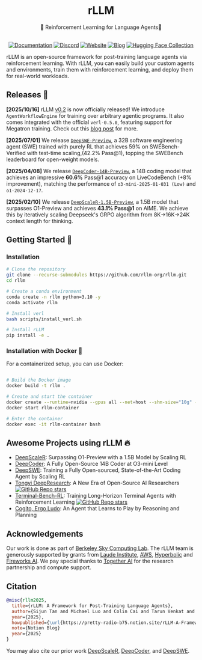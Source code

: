 <div align="center">

# rLLM

<div>
🚀 Reinforcement Learning for Language Agents🌟
</div>
</div>
<div>
<br>

<div align="center">
  
[![Documentation](https://img.shields.io/badge/Documentation-black?style=for-the-badge&logo=googledocs&logoColor=white)](https://rllm-project.readthedocs.io/en/latest)
[![Discord](https://img.shields.io/badge/Discord-5865F2?style=for-the-badge&logo=discord&logoColor=white)](https://discord.gg/BDH46HT9en)
[![Website](https://img.shields.io/badge/Site-%233f72af.svg?style=for-the-badge&logo=semanticweb&logoColor=white)](https://www.rllm-project.com)
[![Blog](https://img.shields.io/badge/Blog-007AFF?style=for-the-badge)](https://pretty-radio-b75.notion.site/rLLM-A-Framework-for-Post-Training-Language-Agents-21b81902c146819db63cd98a54ba5f31)
[![Hugging Face Collection](https://img.shields.io/badge/Agentica-fcd022?style=for-the-badge&logo=huggingface&logoColor=000&labelColor)](https://huggingface.co/agentica-org)

</div>

</div>

rLLM is an open-source framework for post-training language agents via reinforcement learning. With rLLM, you can easily build your custom agents and environments, train them with reinforcement learning, and deploy them for real-world workloads.

## Releases 📰

<strong>[2025/10/16]</strong> rLLM [v0.2](https://github.com/rllm-org/rllm/tree/v0.2) is now officially released! We introduce `AgentWorkflowEngine` for training over arbitrary agentic programs. It also comes integrated with the official `verl-0.5.0`, featuring support for Megatron training. Check out this [blog post](https://rllm-project.com/post.html?post=rllm_v0.2.md) for more.

<strong>[2025/07/01]</strong> We release [`DeepSWE-Preview`](https://pretty-radio-b75.notion.site/DeepSWE-Training-a-Fully-Open-sourced-State-of-the-Art[…]-by-Scaling-RL-22281902c1468193aabbe9a8c59bbe33?pvs=73), a 32B software engineering agent (SWE) trained with purely RL that achieves 59% on SWEBench-Verified with test-time scaling,(42.2% Pass@1), topping the SWEBench leaderboard for open-weight models.

<strong>[2025/04/08]</strong> We release [`DeepCoder-14B-Preview`](https://pretty-radio-b75.notion.site/DeepCoder-A-Fully-Open-Source-14B-Coder-at-O3-mini-Level-1cf81902c14680b3bee5eb349a512a51), a 14B coding model that achieves an impressive **60.6%** Pass@1 accuracy on LiveCodeBench (+8% improvement), matching the performance of `o3-mini-2025-01-031 (Low)` and `o1-2024-12-17`. 

<strong>[2025/02/10]</strong> We release [`DeepScaleR-1.5B-Preview`](https://pretty-radio-b75.notion.site/DeepScaleR-Surpassing-O1-Preview-with-a-1-5B-Model-by-Scaling-RL-19681902c1468005bed8ca303013a4e2), a 1.5B model that surpasses O1-Preview and achieves <strong>43.1% Pass@1</strong> on AIME. We achieve this by iteratively scaling Deepseek's GRPO algorithm from 8K→16K->24K context length for thinking.

## Getting Started 🎯

### Installation

```bash
# Clone the repository
git clone --recurse-submodules https://github.com/rllm-org/rllm.git
cd rllm

# Create a conda environment
conda create -n rllm python=3.10 -y
conda activate rllm

# Install verl
bash scripts/install_verl.sh

# Install rLLM
pip install -e .
```

### Installation with Docker 🐳

For a containerized setup, you can use Docker:

```bash

# Build the Docker image
docker build -t rllm .

# Create and start the container
docker create --runtime=nvidia --gpus all --net=host --shm-size="10g" --cap-add=SYS_ADMIN -v .:/workspace/rllm -v /tmp:/tmp --name rllm-container rllm sleep infinity
docker start rllm-container

# Enter the container
docker exec -it rllm-container bash
```

## Awesome Projects using rLLM 🔥

* [DeepScaleR](https://pretty-radio-b75.notion.site/DeepScaleR-Surpassing-O1-Preview-with-a-1-5B-Model-by-Scaling-RL-19681902c1468005bed8ca303013a4e2): Surpassing O1-Preview with a 1.5B Model by Scaling RL
* [DeepCoder](https://pretty-radio-b75.notion.site/DeepCoder-A-Fully-Open-Source-14B-Coder-at-O3-mini-Level-1cf81902c14680b3bee5eb349a512a51): A Fully Open-Source 14B Coder at O3-mini Level
* [DeepSWE](https://pretty-radio-b75.notion.site/DeepSWE-Training-a-Fully-Open-sourced-State-of-the-Art[%E2%80%A6]-by-Scaling-RL-22281902c1468193aabbe9a8c59bbe33): Training a Fully Open-sourced, State-of-the-Art Coding Agent by Scaling RL
* [Tongyi DeepResearch](https://github.com/Alibaba-NLP/DeepResearch): A New Era of Open-Source AI Researchers [![GitHub Repo stars](https://img.shields.io/github/stars/Alibaba-NLP/DeepResearch)](https://github.com/Alibaba-NLP/DeepResearch)
* [Terminal-Bench-RL](https://github.com/Danau5tin/terminal-bench-rl): Training Long-Horizon Terminal Agents with Reinforcement Learning [![GitHub Repo stars](https://img.shields.io/github/stars/Danau5tin/terminal-bench-rl)](https://github.com/Danau5tin/terminal-bench-rl)
* [Cogito, Ergo Ludo](https://www.arxiv.org/abs/2509.25052): An Agent that Learns to Play by Reasoning and Planning



## Acknowledgements
Our work is done as part of [Berkeley Sky Computing Lab](https://sky.cs.berkeley.edu/). The rLLM team is generously supported by grants from [Laude Institute](https://www.laude.org/), [AWS](https://aws.amazon.com/), [Hyperbolic](https://www.hyperbolic.ai/) and [Fireworks AI](https://fireworks.ai/). We pay special thanks to [Together AI](https://www.together.ai/) for the research partnership and compute support. 

## Citation
```bibtex
@misc{rllm2025,
  title={rLLM: A Framework for Post-Training Language Agents},
  author={Sijun Tan and Michael Luo and Colin Cai and Tarun Venkat and Kyle Montgomery and Aaron Hao and Tianhao Wu and Arnav Balyan and Manan Roongta and Chenguang Wang and Li Erran Li and Raluca Ada Popa and Ion Stoica},
  year={2025},
  howpublished={\url{https://pretty-radio-b75.notion.site/rLLM-A-Framework-for-Post-Training-Language-Agents-21b81902c146819db63cd98a54ba5f31}},
  note={Notion Blog}
  year={2025}
}
```

You may also cite our prior work [DeepScaleR](https://scholar.googleusercontent.com/scholar.bib?q=info:PrmBADk39GwJ:scholar.google.com/&output=citation&scisdr=CgIJFx-xEMCQ6zOgcuI:AAZF9b8AAAAAaPCmauIfzg8Rm9ImNYDad0uPUK8&scisig=AAZF9b8AAAAAaPCmahXsNqb1jTQBw2iPfw2vm9g&scisf=4&ct=citation&cd=-1&hl=en&scfhb=1), [DeepCoder](https://scholar.googleusercontent.com/scholar.bib?q=info:xpZNEPI6opAJ:scholar.google.com/&output=citation&scisdr=CgIJFx-xEMCQ6zOgjM8:AAZF9b8AAAAAaPCmlM_hb3S0tzBSVrRYBZYDLWg&scisig=AAZF9b8AAAAAaPCmlG109SG8d8230AiDP4jMxlw&scisf=4&ct=citation&cd=-1&hl=en&scfhb=1), and [DeepSWE](https://scholar.googleusercontent.com/scholar.bib?q=info:J9rT3SnY_aMJ:scholar.google.com/&output=citation&scisdr=CgIJFx-xEMCQ6zOg3D4:AAZF9b8AAAAAaPCmxD7Nl0xA_AcAeydpcE1BXCo&scisig=AAZF9b8AAAAAaPCmxE2Spzf5lf-2Toys5xEpnuA&scisf=4&ct=citation&cd=-1&hl=en&scfhb=1).
